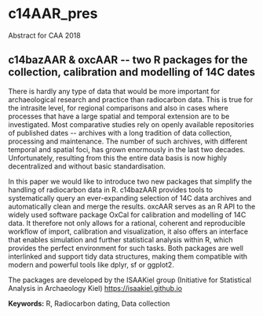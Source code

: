 # c14AAR_pres
Abstract for CAA 2018 

## c14bazAAR & oxcAAR -- two R packages for the collection, calibration and modelling of 14C dates

There is hardly any type of data that would be more important for archaeological research and practice than radiocarbon data. This is true for the intrasite level, for regional comparisons and also in cases where processes that have a large spatial and temporal extension are to be investigated. Most comparative studies rely on openly available repositories of published dates -- archives with a long tradition of data collection, processing and maintenance. The number of such archives, with different temporal and spatial foci, has grown enormously in the last two decades. Unfortunately, resulting from this the entire data basis is now highly decentralized and without basic standardisation.

In this paper we would like to introduce two new packages that simplify the handling of radiocarbon data in R. c14bazAAR provides tools to systematically query an ever-expanding selection of 14C data archives and automatically clean and merge the results. oxcAAR serves as an R API to the widely used software package OxCal for calibration and modelling of 14C data. It therefore not only allows for a rational, coherent and reproducible workflow of import, calibration and visualization, it also offers an interface that enables simulation and further statistical analysis within R, which provides the perfect environment for such tasks. Both packages are well interlinked and support tidy data structures, making them compatible with modern and powerful tools like dplyr, sf or ggplot2.

The packages are developed by the ISAAKiel group (Initiative for Statistical Analysis in Archaeology Kiel) https://isaakiel.github.io

**Keywords:** R, Radiocarbon dating, Data collection